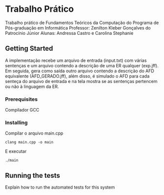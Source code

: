 # Trabalho Prático

Trabalho prático de Fundamentos Teóricos da Computação do Programa de Pós-graduação em Informática
Professor: Zenilton Kleber Gonçalves do Patrocínio Júnior
Alunas: Andressa Castro e Carolina Stephanie

## Getting Started

A implementação recebe um arquivo de entrada (input.txt) com várias sentenças e um arquivo contendo a descrição de uma ER qualquer (exp.jff). Em seguida, gera como saída outro arquivo contendo a descrição do AFD equivalente (AFD_GERADO.jff), além disso, é simulado o AFD para cada senteça do arquivo de entrada e na tela mostra se as sentenças pertencem ou não à linguagem da ER.

### Prerequisites

Compilador GCC

### Installing

Compilar o arquivo main.cpp

```
clang main.cpp -o main
```

E executar

```
./main
```

## Running the tests

Explain how to run the automated tests for this system
